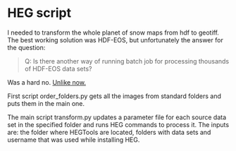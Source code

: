 # HEG script

I needed to transform the whole planet of snow maps from hdf to geotiff. The best working solution was HDF-EOS, but unfortunately the answer for the question:

> Q:  Is there another way of running batch job for processing thousands of HDF-EOS data sets?

Was a hard no. [Unlike now.](https://wiki.earthdata.nasa.gov/display/DAS/COMMAND+LINE+HEG#COMMANDLINEHEG-multipleDatasets)

First script order_folders.py gets all the images from standard folders and puts them in the main one.

The main script transform.py updates a parameter file for each source data set in the specified folder and runs HEG commands to process it. The inputs are: the folder where HEGTools are located, folders with data sets and username that was used while installing HEG.
